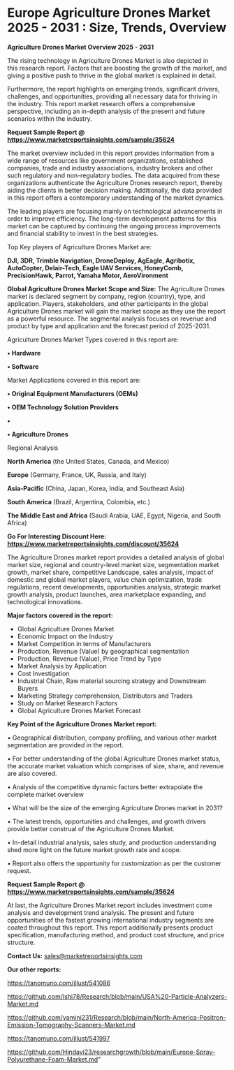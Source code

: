 # Europe Agriculture Drones Market 2025 - 2031 : Size, Trends, Overview

<Strong> Agriculture Drones Market Overview 2025 - 2031</strong>

The rising technology in Agriculture Drones Market is also depicted in this research report. Factors that are boosting the growth of the market, and giving a positive push to thrive in the global market is explained in detail.

Furthermore, the report highlights on emerging trends, significant drivers, challenges, and opportunities, providing all necessary data for thriving in the industry. This report market research offers a comprehensive perspective, including an in-depth analysis of the present and future scenarios within the industry.

<strong>Request Sample Report @ <a href=https://www.marketreportsinsights.com/sample/35624>https://www.marketreportsinsights.com/sample/35624</a></strong>

The market overview included in this report provides information from a wide range of resources like government organizations, established companies, trade and industry associations, industry brokers and other such regulatory and non-regulatory bodies. The data acquired from these organizations authenticate the Agriculture Drones research report, thereby aiding the clients in better decision making. Additionally, the data provided in this report offers a contemporary understanding of the market dynamics.

The leading players are focusing mainly on technological advancements in order to improve efficiency. The long-term development patterns for this market can be captured by continuing the ongoing process improvements and financial stability to invest in the best strategies.

Top Key players of Agriculture Drones Market are:

<strong>DJI, 3DR, Trimble Navigation, DroneDeploy, AgEagle, Agribotix, AutoCopter, Delair-Tech, Eagle UAV Services, HoneyComb, PrecisionHawk, Parrot, Yamaha Motor, AeroVironment</strong>

<strong><b>Global Agriculture Drones Market Scope and Size:</b></strong>
The Agriculture Drones market is declared segment by company, region (country), type, and application. Players, stakeholders, and other participants in the global Agriculture Drones market will gain the market scope as they use the report as a powerful resource. The segmental analysis focuses on revenue and product by type and application and the forecast period of 2025-2031.

Agriculture Drones Market Types covered in this report are:

<strong>•  Hardware

•  Software</strong>

Market Applications covered in this report are:

<strong>•  Original Equipment Manufacturers (OEMs)

•  OEM Technology Solution Providers

•  

•  Agriculture Drones</strong> 

Regional Analysis

<strong>North America</strong> (the United States, Canada, and Mexico)

<strong>Europe</strong> (Germany, France, UK, Russia, and Italy)

<strong>Asia-Pacific</strong> (China, Japan, Korea, India, and Southeast Asia)

<strong>South America</strong> (Brazil, Argentina, Colombia, etc.)

<strong>The Middle East and Africa</strong> (Saudi Arabia, UAE, Egypt, Nigeria, and South Africa)

<strong>Go For Interesting Discount Here: <a href=https://www.marketreportsinsights.com/discount/35624>https://www.marketreportsinsights.com/discount/35624</a></strong>

The Agriculture Drones market report provides a detailed analysis of global market size, regional and country-level market size, segmentation market growth, market share, competitive Landscape, sales analysis, impact of domestic and global market players, value chain optimization, trade regulations, recent developments, opportunities analysis, strategic market growth analysis, product launches, area marketplace expanding, and technological innovations.

<strong><b>Major factors covered in the report:</b></strong>
<ul>
  <li>Global Agriculture Drones Market </li>
  <li>Economic Impact on the Industry</li>
  <li>Market Competition in terms of Manufacturers</li>
  <li>Production, Revenue (Value) by geographical segmentation</li>
  <li>Production, Revenue (Value), Price Trend by Type</li>
  <li>Market Analysis by Application</li>
  <li>Cost Investigation</li>
  <li>Industrial Chain, Raw material sourcing strategy and Downstream Buyers</li>
  <li>Marketing Strategy comprehension, Distributors and Traders</li>
  <li>Study on Market Research Factors</li>
  <li>Global Agriculture Drones Market Forecast</li>
</ul>

<strong><b>Key Point of the Agriculture Drones Market report:</b></strong>

• Geographical distribution, company profiling, and various other market segmentation are provided in the report.

• For better understanding of the global Agriculture Drones market status, the accurate market valuation which comprises of size, share, and revenue are also covered.

• Analysis of the competitive dynamic factors better extrapolate the complete market overview

• What will be the size of the emerging Agriculture Drones market in 2031?

• The latest trends, opportunities and challenges, and growth drivers provide better construal of the Agriculture Drones Market.

• In-detail industrial analysis, sales study, and production understanding shed more light on the future market growth rate and scope.

• Report also offers the opportunity for customization as per the customer request.

<strong>Request Sample Report @ <a href=https://www.marketreportsinsights.com/sample/35624>https://www.marketreportsinsights.com/sample/35624</a></strong>

At last, the Agriculture Drones Market report includes investment come analysis and development trend analysis. The present and future opportunities of the fastest growing international industry segments are coated throughout this report. This report additionally presents product specification, manufacturing method, and product cost structure, and price structure.

<strong>Contact Us:</strong>
sales@marketreportsinsights.com

<strong>Our other reports:</strong>

<a href=https://tanomuno.com/illust/541086>https://tanomuno.com/illust/541086</a>

<a href=https://github.com/Ishi78/Research/blob/main/USA%20-Particle-Analyzers-Market.md>https://github.com/Ishi78/Research/blob/main/USA%20-Particle-Analyzers-Market.md</a>

<a href=https://github.com/yamini231/Research/blob/main/North-America-Positron-Emission-Tomography-Scanners-Market.md>https://github.com/yamini231/Research/blob/main/North-America-Positron-Emission-Tomography-Scanners-Market.md</a>

<a href=https://tanomuno.com/illust/541997>https://tanomuno.com/illust/541997</a>

<a href=https://github.com/Hindavi23/researchgrowth/blob/main/Europe-Spray-Polyurethane-Foam-Market.md>https://github.com/Hindavi23/researchgrowth/blob/main/Europe-Spray-Polyurethane-Foam-Market.md</a>"
